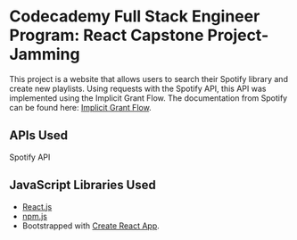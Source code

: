 # Codecademy Full Stack Engineer Program: React Capstone Project- Jamming

This project is a website that allows users to search their Spotify library and create new playlists. Using requests with the Spotify API, this API was implemented using the Implicit Grant Flow. The documentation from Spotify can be found here: [Implicit Grant Flow](https://developer.spotify.com/documentation/general/guides/authorization/implicit-grant/).

## APIs Used
Spotify API

## JavaScript Libraries Used
- [React.js](https://reactjs.org/) 
- [npm.js](https://www.npmjs.com/) 
- Bootstrapped with [Create React App](https://github.com/facebook/create-react-app).

